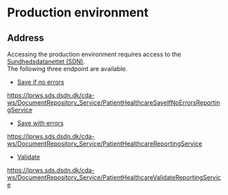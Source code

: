 # Production environment

## Address
Accessing the production environment requires access to the [Sundhedsdatanettet (SDN)](https://www.medcom.dk/opslag/support).  
The following three endpoint are available.

 * [Save if no errors](https://lprws.sds.dsdn.dk/cda-ws/DocumentRepository_Service/PatientHealthcareSaveIfNoErrorsReportingService)
 
 https://lprws.sds.dsdn.dk/cda-ws/DocumentRepository_Service/PatientHealthcareSaveIfNoErrorsReportingService
 * [Save with errors](https://lprws.sds.dsdn.dk/cda-ws/DocumentRepository_Service/PatientHealthcareReportingService)
 
 https://lprws.sds.dsdn.dk/cda-ws/DocumentRepository_Service/PatientHealthcareReportingService
 * [Validate](https://lprws.sds.dsdn.dk/cda-ws/DocumentRepository_Service/PatientHealthcareValidateReportingService)
 
 https://lprws.sds.dsdn.dk/cda-ws/DocumentRepository_Service/PatientHealthcareValidateReportingService
